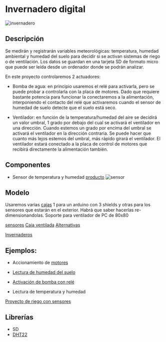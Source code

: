 # Invernadero digital

![invernadero](https://pbs.twimg.com/profile_images/2105495865/IMG_1567_400x400.JPG)

## Descripción

Se medirán y registrarán variables meteorológicas: temperatura, humedad ambiental y humedad del suelo para decidir si se activan sistemas de riego o de ventilación. Los datos se guardan en una tarjeta SD de formato micro que puede ser leída desde un ordenador donde se podrán analizar. 

En este proyecto controlaremos 2 actuadores:

* Bomba de agua: en principio usaremos el relé para activarla, pero se puede probar a controlarla con la placa de motores. Dado que requiere bastante potencia para funcionar la conectaremos a la alimentación, interponiendo el contacto del relé que activaremos cuando el sensor de humedad de suelo detecte que el suelo está seco.

* Ventilador: en función de la temperatura/humedad del aire se decidirá un valor umbral, 1 grado por debajo del cual se activará el ventilador en una dirección. Cuando estemos un grado por encima del umbral se activará el ventilador en la dirección contraria. Se puede hacer que cuanto más lejos estemos del umbral, más rápido girará el ventilador. El ventilador estará conectado a la placa de control de motores que recibirá directamente la alimentación también.

## Componentes

* Sensor de temperatura y humedad [producto](http://www.seeedstudio.com/wiki/Grove_-_Temperature_and_Humidity_Sensor_Pro)
![sensor](http://www.seeedstudio.com/wiki/images/thumb/d/d1/Temp_humi_pro.jpg/400px-Temp_humi_pro.jpg)

## Modelo

Usaremos varias [cajas](http://www.thingiverse.com/thing:537560) 1 para un arduino con 3 shields y otras para los sensores que estarán en el exterior. Habrá que saber hacerlas re-dimensionandolas.
Soporte para ventilador de PC de 80x80


[sensores](http://www.thingiverse.com/javacasm/collections/sensores)
[Caja ventilada](http://www.thingiverse.com/thing:304617)
[Alternativas](http://www.thingiverse.com/javacasm/collections/caja-arduino)

[Invernaderos](http://www.thingiverse.com/javacasm/collections/invernadero)

## Ejemplos:

* Accionamiento de [motores]([Motor](http://www.dfrobot.com/wiki/index.php?title=Arduino_Motor_Shield_%28L298N%29_%28SKU:DRI0009%29))
* [Lectura de humedad del suelo](https://github.com/Seeed-Studio/Moisture_Sensor)

* [Activación de bomba con relé](http://bocoup.com/weblog/javascript-relay-with-johnny-five/)

* Lectura de temperatura y humedad

[Proyecto de riego con sensores](http://www.instructables.com/id/WATERING-SYSTEM-INTRODUCTION/)

## Librerías

* SD
* [DHT22](https://github.com/Seeed-Studio/Grove_Temperature_And_Humidity_Sensor) 

